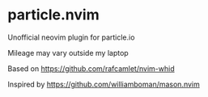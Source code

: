 # particle.nvim

Unofficial neovim plugin for particle.io

Mileage may vary outside my laptop

Based on https://github.com/rafcamlet/nvim-whid

Inspired by https://github.com/williamboman/mason.nvim

